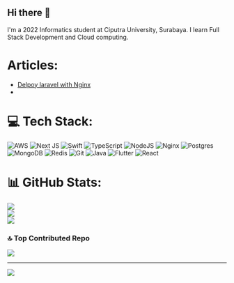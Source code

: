 ## Hi there 👋

I'm a 2022 Informatics student at Ciputra University, Surabaya. I learn Full Stack Development and Cloud computing.

# Articles:
- [Delpoy laravel with Nginx](https://dev.to/azet/deploy-laravel-di-gcp-dengan-nginx-ubuntu-quick-start-1lb7)
- 

# 💻 Tech Stack:
![AWS](https://img.shields.io/badge/AWS-%23FF9900.svg?style=for-the-badge&logo=amazon-aws&logoColor=white) ![Next JS](https://img.shields.io/badge/Next-black?style=for-the-badge&logo=next.js&logoColor=white) ![Swift](https://img.shields.io/badge/swift-F54A2A?style=for-the-badge&logo=swift&logoColor=white) ![TypeScript](https://img.shields.io/badge/typescript-%23007ACC.svg?style=for-the-badge&logo=typescript&logoColor=white) ![NodeJS](https://img.shields.io/badge/node.js-6DA55F?style=for-the-badge&logo=node.js&logoColor=white) ![Nginx](https://img.shields.io/badge/nginx-%23009639.svg?style=for-the-badge&logo=nginx&logoColor=white) ![Postgres](https://img.shields.io/badge/postgres-%23316192.svg?style=for-the-badge&logo=postgresql&logoColor=white) ![MongoDB](https://img.shields.io/badge/MongoDB-%234ea94b.svg?style=for-the-badge&logo=mongodb&logoColor=white) ![Redis](https://img.shields.io/badge/redis-%23DD0031.svg?style=for-the-badge&logo=redis&logoColor=white) ![Git](https://img.shields.io/badge/git-%23F05033.svg?style=for-the-badge&logo=git&logoColor=white) ![Java](https://img.shields.io/badge/java-%23ED8B00.svg?style=for-the-badge&logo=openjdk&logoColor=white) ![Flutter](https://img.shields.io/badge/Flutter-%2302569B.svg?style=for-the-badge&logo=Flutter&logoColor=white) ![React](https://img.shields.io/badge/react-%2320232a.svg?style=for-the-badge&logo=react&logoColor=%2361DAFB)
# 📊 GitHub Stats:
![](https://github-readme-stats.vercel.app/api?username=alizaenazet&theme=dark&hide_border=false&include_all_commits=false&count_private=false)<br/>
![](https://github-readme-streak-stats.herokuapp.com/?user=alizaenazet&theme=dark&hide_border=false)<br/>
![](https://github-readme-stats.vercel.app/api/top-langs/?username=alizaenazet&theme=dark&hide_border=false&include_all_commits=false&count_private=false&layout=compact)

### 🔝 Top Contributed Repo
![](https://github-contributor-stats.vercel.app/api?username=alizaenazet&limit=5&theme=dark&combine_all_yearly_contributions=true)

---
[![](https://visitcount.itsvg.in/api?id=alizaenazet&icon=0&color=0)](https://visitcount.itsvg.in)

<!-- Proudly created with GPRM ( https://gprm.itsvg.in ) -->
